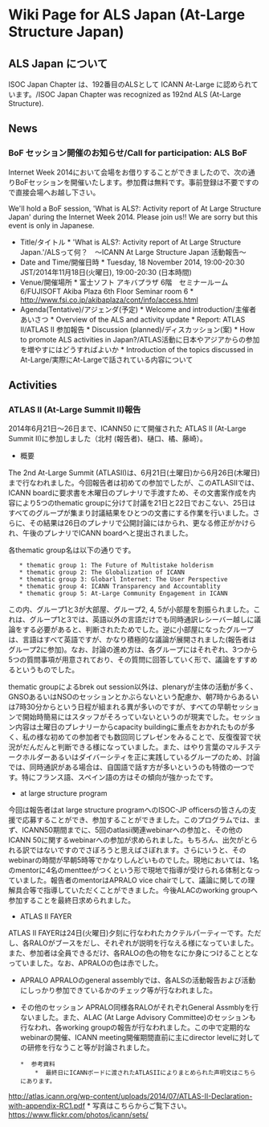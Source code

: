 # Wiki Page for ALS Japan (At-Large Structure Japan)
## ALS Japan について
ISOC Japan Chapter は、192番目のALSとして ICANN At-Large に認められています。/ISOC Japan Chapter was recognized as 192nd ALS (At-Large Structure).
## News
### BoF セッション開催のお知らせ/Call for participation: ALS BoF
Internet Week 2014において会場をお借りすることができましたので、次の通りBoFセッションを開催いたします。参加費は無料です。事前登録は不要ですので直接会場へお越し下さい。

We'll hold a BoF session, 'What is ALS?: Activity report of At Large Structure Japan' during the Internet Week 2014. Please join us!! We are sorry but this event is only in Japanese.

*  Title/タイトル
       * 'What is ALS?: Activity report of At Large Structure Japan.'/ALSって何？　〜ICANN At Large Structure Japan 活動報告〜
*  Date and Time/開催日時
       * Tuesday, 18 November 2014, 19:00-20:30 JST/2014年11月18日(火曜日), 19:00-20:30 (日本時間)
*  Venue/開催場所
       * 富士ソフト アキバプラザ 6階　セミナールーム6/FUJISOFT Akiba Plaza 6th Floor Seminar room 6
       *  http://www.fsi.co.jp/akibaplaza/cont/info/access.html
*  Agenda(Tentative)/アジェンダ(予定)
       * Welcome and introduction/主催者あいさつ
       * Overview of the ALS and activity update
       * Report: ATLAS II/ATLAS II 参加報告
       * Discussion (planned)/ディスカッション(案)
           * How to promote ALS activities in Japan?/ATLAS活動に日本やアジアからの参加を増やすにはどうすればよいか
           * Introduction of the topics discussed in At-Large/実際にAt-Largeで話されている内容について

## Activities

###  ATLAS II (At-Large Summit II)報告

2014年6月21日〜26日まで、ICANN50 にて開催された ATLAS II (At-Large Summit II)に参加しました（北村 (報告者)、樋口、橘、藤崎）。

*  概要

The 2nd At-Large Summit (ATLASII)は、6月21日(土曜日)から6月26日(木曜日)まで行なわれました。今回報告者は初めての参加でしたが、このATLASIIでは、ICANN boardに要求書を木曜日のプレナリで手渡すため、その文書案作成を内容により5つのthematic groupに分けて討議を21日と22日でおこない、25日はすべてのグループが集まり討議結果をひとつの文書にする作業を行いました。さらに、その結果は26日のプレナリで公開討論にはかられ、更なる修正がかけられ、午後のプレナリでICANN boardへと提出されました。

各thematic group名は以下の通りです。

       * thematic group 1: The Future of Multistake holderism
       * thematic group 2: The Globalization of ICANN
       * thematic group 3: Globarl Internet: The User Perspective
       * thematic group 4: ICANN Transparency and Accountablity
       * thematic group 5: At-Large Community Engagement in ICANN

この内、グループ1と3が大部屋、グループ2, 4, 5が小部屋を割振られました。これは、グループ1と3では、英語以外の言語だけでも同時通訳レシーバー越しに議論をする必要があると、判断されたためでした。逆に小部屋になったグループは、言語はすべて英語ですが、かなり積極的な議論が展開されました(報告者はグループ2に参加)。なお、討論の進め方は、各グループにはそれぞれ、3つから5つの質問事項が用意されており、その質問に回答していく形で、議論をすすめるというものでした。

thematic groupによるbrek out session以外は、plenaryが主体の活動が多く、GNSOあるいはNSOのセッションとかぶらないという配慮か、朝7時からあるいは7時30分からという日程が組まれる異が多いのですが、すべての早朝セッションで開始時簡易にはスタッフがそろっていないというのが現実でした。セッション内容は土曜日のプレナリーからcapacity buildingに重点をおかれたものが多く、私の様な初めての参加者でも数回同じプレゼンをみることで、反復復習で状況がだんだんと判断できる様になっていました。また、はやり言葉のマルチステークホルダーあるいはダイバーシティを正に実践しているグループのため、討論では、同時通訳がある場合は、自国語で話す方が多いというのも特徴の一つです。特にフランス語、スペイン語の方はその傾向が強かったです。

*  at large structure program

今回は報告者はat large structure programへのISOC-JP officersの皆さんの支援で応募することができ、参加することができました。このプログラムでは、まず、ICANN50期間までに、5回のatlasii関連webinarへの参加と、その他のICANN 50に関するwebinarへの参加が求められました。もちろん、出欠がとられる訳ではないですのでさぼろうと思えばさぼれます。さらにいうと、そのwebinarの時間が早朝5時等でかなりしんどいものでした。現地においては、1名のmentorに4名のmentteeがつくという形で現地で指導が受けられる体制となっていました。報告者のmentorはAPRALO vice chairでして、議論に関しての理解具合等で指導していただくことができました。今後ALACのworking groupへ参加することを最終日求められました。

*  ATLAS II FAYER

ATLAS II FAYERは24日(火曜日)夕刻に行なわれたカクテルパーティーです。ただし、各RALOがブースをだし、それぞれが説明を行なえる様になっていました。また、参加者は全員できるだけ、各RALOの色の物をなにか身につけることとなっていました。なお、APRALOの色は赤でした。


*  APRALO
APRALOのgeneral assemblyでは、各ALSの活動報告および活動にしっかり参加できているかのチェック等が行なわれました。

*  その他のセッション
APRALO同様各RALOがそれぞれGeneral Assmblyを行ないました。また、ALAC (At Large Advisory Committee)のセッションも行なわれ、各working groupの報告が行なわれました。この中で定期的なwebinarの開催、ICANN meeting開催期間直前に主にdirector levelに対しての研修を行なうこと等が討論されました。

       *  参考資料
           *  最終日にICANNボードに渡されたATLASIIによりまとめられた声明文はこちらにあります。
http://atlas.icann.org/wp-content/uploads/2014/07/ATLAS-II-Declaration-with-appendix-RC1.pdf
           *  写真はこちらからご覧下さい。
https://www.flickr.com/photos/icann/sets/